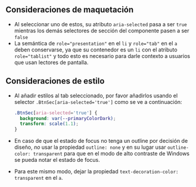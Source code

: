 ## Consideraciones de maquetación

- Al seleccionar uno de estos, su atributo `aria-selected` pasa a ser `true` mientras los demás selectores de sección del componente pasen a ser `false`
- La semántica de `role="presentation"` en el `li` y `role="tab"` en el `a` deben conservarse, ya que su contenedor es un `li` con el atributo `role="tablist"` y todo esto es necesario para darle contexto a usuarios que usan lectores de pantalla.

## Consideraciones de estilo

- Al añadir estilos al tab seleccionado, por favor añadirlos usando el selector `.BtnSec[aria-selected='true']` como se ve a continuación:

  ```css
  .BtnSec[aria-selected='true'] {
    background: var(--primaryColorDark);
    transform: scale(1.1);
  }
  ```

- En caso de que el estado de focus no tenga un outline por decisión de diseño, _no_ usar la propiedad `outline: none` y en su lugar usar `outline-color: transparent` para que en el modo de alto contraste de Windows se pueda notar el estado de focus.
- Para este mismo modo, dejar la propiedad `text-decoration-color: transparent` en el `a`.
